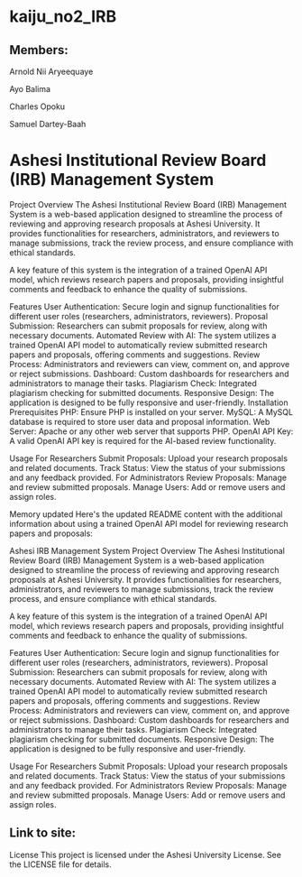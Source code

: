 # kaiju_no2_IRB
## Members:
Arnold Nii Aryeequaye

Ayo Balima

Charles Opoku

Samuel Dartey-Baah

# Ashesi Institutional Review Board (IRB) Management System
Project Overview
The Ashesi Institutional Review Board (IRB) Management System is a web-based application designed to streamline the process of reviewing and approving research proposals at Ashesi University. It provides functionalities for researchers, administrators, and reviewers to manage submissions, track the review process, and ensure compliance with ethical standards.

A key feature of this system is the integration of a trained OpenAI API model, which reviews research papers and proposals, providing insightful comments and feedback to enhance the quality of submissions.

Features
User Authentication: Secure login and signup functionalities for different user roles (researchers, administrators, reviewers).
Proposal Submission: Researchers can submit proposals for review, along with necessary documents.
Automated Review with AI: The system utilizes a trained OpenAI API model to automatically review submitted research papers and proposals, offering comments and suggestions.
Review Process: Administrators and reviewers can view, comment on, and approve or reject submissions.
Dashboard: Custom dashboards for researchers and administrators to manage their tasks.
Plagiarism Check: Integrated plagiarism checking for submitted documents.
Responsive Design: The application is designed to be fully responsive and user-friendly.
Installation
Prerequisites
PHP: Ensure PHP is installed on your server.
MySQL: A MySQL database is required to store user data and proposal information.
Web Server: Apache or any other web server that supports PHP.
OpenAI API Key: A valid OpenAI API key is required for the AI-based review functionality.

Usage
For Researchers
Submit Proposals: Upload your research proposals and related documents.
Track Status: View the status of your submissions and any feedback provided.
For Administrators
Review Proposals: Manage and review submitted proposals.
Manage Users: Add or remove users and assign roles.


Memory updated
Here's the updated README content with the additional information about using a trained OpenAI API model for reviewing research papers and proposals:

Ashesi IRB Management System
Project Overview
The Ashesi Institutional Review Board (IRB) Management System is a web-based application designed to streamline the process of reviewing and approving research proposals at Ashesi University. It provides functionalities for researchers, administrators, and reviewers to manage submissions, track the review process, and ensure compliance with ethical standards.

A key feature of this system is the integration of a trained OpenAI API model, which reviews research papers and proposals, providing insightful comments and feedback to enhance the quality of submissions.

Features
User Authentication: Secure login and signup functionalities for different user roles (researchers, administrators, reviewers).
Proposal Submission: Researchers can submit proposals for review, along with necessary documents.
Automated Review with AI: The system utilizes a trained OpenAI API model to automatically review submitted research papers and proposals, offering comments and suggestions.
Review Process: Administrators and reviewers can view, comment on, and approve or reject submissions.
Dashboard: Custom dashboards for researchers and administrators to manage their tasks.
Plagiarism Check: Integrated plagiarism checking for submitted documents.
Responsive Design: The application is designed to be fully responsive and user-friendly.

Usage
For Researchers
Submit Proposals: Upload your research proposals and related documents.
Track Status: View the status of your submissions and any feedback provided.
For Administrators
Review Proposals: Manage and review submitted proposals.
Manage Users: Add or remove users and assign roles.

## Link to site:

License
This project is licensed under the Ashesi University License. See the LICENSE file for details.
